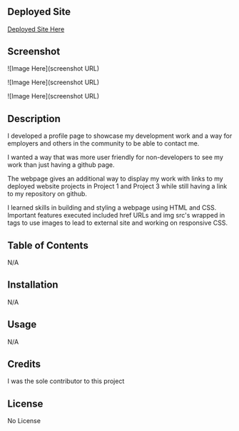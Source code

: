 # <Profile Webpage Development>

## Deployed Site 

[Deployed Site Here](https://ereneedolan.github.io/Profile-Build/)

## Screenshot

![Image Here](screenshot URL)

![Image Here](screenshot URL)

![Image Here](screenshot URL)

## Description

I developed a profile page to showcase my development work and a way for employers and others in the community to be able to contact me. 

I wanted a way that was more user friendly for non-developers to see my work than just having a github page. 

The webpage gives an additional way to display my work with links to my deployed website projects in Project 1 and Project 3 while still having a link to my repository on github.

I learned skills in building and styling a webpage using HTML and CSS. Important features executed included href URLs and img src's wrapped in <a> tags to use images to lead to external site and working on responsive CSS.

## Table of Contents

N/A

## Installation

N/A

## Usage

N/A

## Credits

I was the sole contributor to this project

## License

No License
